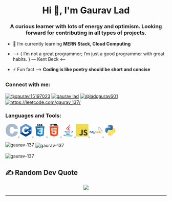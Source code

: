 <h1 align="center">Hi 👋, I'm Gaurav Lad</h1>
<h3 align="center">A curious learner with lots of energy and optimism. Looking forward for contributing in all types of projects.</h3>

- 🌱 I’m currently learning **MERN Stack, Cloud Computing**

- --> { I’m not a great programmer; I’m just a good programmer with great habits. } ― Kent Beck <--

- ⚡ Fun fact --> **Coding is like poetry should be short and concise**

<h3 align="left">Connect with me:</h3>
<p align="left">
<a href="https://twitter.com/@gauravl15197023" target="blank"><img align="center" src="https://raw.githubusercontent.com/rahuldkjain/github-profile-readme-generator/master/src/images/icons/Social/twitter.svg" alt="@gauravl15197023" height="30" width="40" /></a>
<a href="https://linkedin.com/in/gaurav lad" target="blank"><img align="center" src="https://raw.githubusercontent.com/rahuldkjain/github-profile-readme-generator/master/src/images/icons/Social/linked-in-alt.svg" alt="gaurav lad" height="30" width="40" /></a>
<a href="https://medium.com/@ladgaurav601" target="blank"><img align="center" src="https://raw.githubusercontent.com/rahuldkjain/github-profile-readme-generator/master/src/images/icons/Social/medium.svg" alt="@ladgaurav601" height="30" width="40" /></a>
<a href="https://www.leetcode.com/https://leetcode.com/gaurav_137/" target="blank"><img align="center" src="https://raw.githubusercontent.com/rahuldkjain/github-profile-readme-generator/master/src/images/icons/Social.svg" alt="https://leetcode.com/gaurav_137/" height="30" width="40" /></a>
</p>

<h3 align="left">Languages and Tools:</h3>
<p align="left"> <a href="https://www.cprogramming.com/" target="_blank" rel="noreferrer"> <img src="https://raw.githubusercontent.com/devicons/devicon/master/icons/c/c-original.svg" alt="c" width="40" height="40"/> </a> <a href="https://www.w3schools.com/cpp/" target="_blank" rel="noreferrer"> <img src="https://raw.githubusercontent.com/devicons/devicon/master/icons/cplusplus/cplusplus-original.svg" alt="cplusplus" width="40" height="40"/> </a> <a href="https://www.w3schools.com/css/" target="_blank" rel="noreferrer"> <img src="https://raw.githubusercontent.com/devicons/devicon/master/icons/css3/css3-original-wordmark.svg" alt="css3" width="40" height="40"/> </a> <a href="https://www.w3.org/html/" target="_blank" rel="noreferrer"> <img src="https://raw.githubusercontent.com/devicons/devicon/master/icons/html5/html5-original-wordmark.svg" alt="html5" width="40" height="40"/> </a> <a href="https://www.java.com" target="_blank" rel="noreferrer"> <img src="https://raw.githubusercontent.com/devicons/devicon/master/icons/java/java-original.svg" alt="java" width="40" height="40"/> </a> <a href="https://developer.mozilla.org/en-US/docs/Web/JavaScript" target="_blank" rel="noreferrer"> <img src="https://raw.githubusercontent.com/devicons/devicon/master/icons/javascript/javascript-original.svg" alt="javascript" width="40" height="40"/> </a> <a href="https://www.mysql.com/" target="_blank" rel="noreferrer"> <img src="https://raw.githubusercontent.com/devicons/devicon/master/icons/mysql/mysql-original-wordmark.svg" alt="mysql" width="40" height="40"/> </a> <a href="https://www.python.org" target="_blank" rel="noreferrer"> <img src="https://raw.githubusercontent.com/devicons/devicon/master/icons/python/python-original.svg" alt="python" width="40" height="40"/> </a> </p>

<p><img align="left" src="https://github-readme-stats.vercel.app/api/top-langs?username=gaurav-137&show_icons=true&theme=highcontrast&title_color=f5a3a3&text_color=f3eded&bg_color=0d0c0c&hide_border=true&locale=en&layout=compact" alt="gaurav-137" /></p>

<p>&nbsp;<img align="center" src="https://github-readme-stats.vercel.app/api?username=gaurav-137&show_icons=true&locale=en" alt="gaurav-137" /></p>

<p><img align="center" src="https://github-readme-streak-stats.herokuapp.com/?user=gaurav-137&theme=highcontrast" alt="gaurav-137" /></p>







## ✍️ Random Dev Quote
<div align="center">
<img class="img" src="https://quotes-github-readme.vercel.app/api?type=horizontal&theme=tokyonight" />
</div>

---
